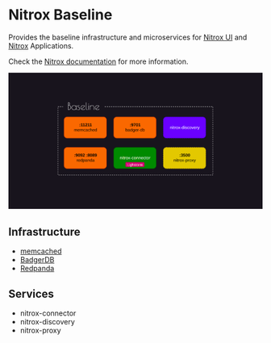 # Nitrox Baseline

Provides the baseline infrastructure and microservices for [Nitrox UI](https://github.com/icebaker/nitrox-ui) and [Nitrox](https://github.com/icebaker/nitrox) Applications.

Check the [Nitrox documentation](https://icebaker.github.io/nitrox) for more information.

![This is an image that describes the infrastructure components and microservices provided by Nitrox Baseline.](https://raw.githubusercontent.com/icebaker/assets/main/nitrox/baseline.png)

## Infrastructure
- [memcached](https://memcached.org)
- [BadgerDB](https://dgraph.io/docs/badger/)
- [Redpanda](https://redpanda.com)

## Services
- nitrox-connector
- nitrox-discovery
- nitrox-proxy
